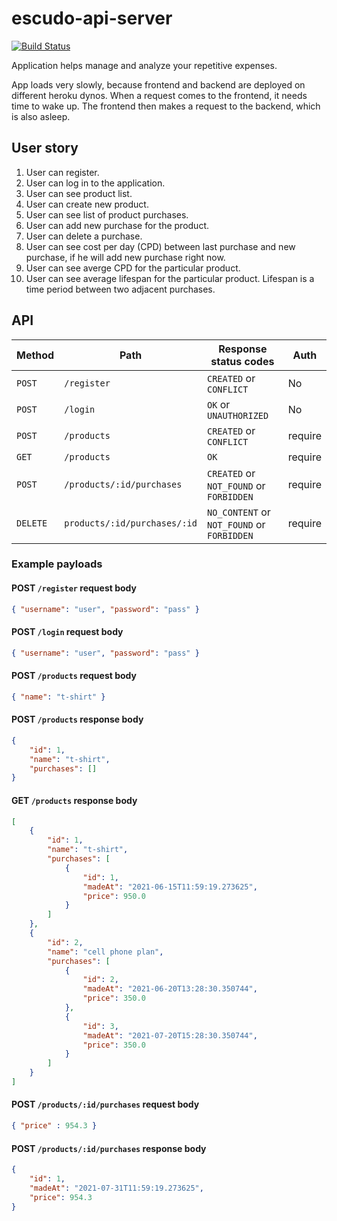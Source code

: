 # escudo-api-server
[![Build Status](https://travis-ci.com/ekiauhce/escudo-api-server.svg?branch=master)](https://travis-ci.com/ekiauhce/escudo-api-server)

Application helps manage and analyze your repetitive expenses.

App loads very slowly, because frontend and backend are deployed on different heroku dynos. When a request comes to the frontend, it needs time to wake up. The frontend then makes a request to the backend, which is also asleep.

## User story

1. User can register.
2. User can log in to the application.
3. User can see product list.
4. User can create new product.
5. User can see list of product purchases.
6. User can add new purchase for the product.
7. User can delete a purchase.
8. User can see cost per day (CPD) between last purchase and new purchase, if he will add new purchase right now.
9. User can see averge CPD for the particular product.
10. User can see average lifespan for the particular product. Lifespan is a time period between two adjacent purchases.

## API

Method | Path | Response status codes | Auth
| --- | --- | --- | --- |
`POST` | `/register` | `CREATED` or `CONFLICT` | No
`POST` |`/login` | `OK` or `UNAUTHORIZED` | No
`POST` | `/products` | `CREATED` or `CONFLICT` | require
`GET` | `/products` | `OK` | require |
`POST` | `/products/:id/purchases` | `CREATED` or `NOT_FOUND` or `FORBIDDEN` | require
`DELETE` | `products/:id/purchases/:id` | `NO_CONTENT` or `NOT_FOUND` or `FORBIDDEN` | require

### Example payloads

#### POST `/register` request body

```json
{ "username": "user", "password": "pass" }
```

#### POST `/login` request body
```json
{ "username": "user", "password": "pass" }
```

#### POST `/products` request body 
```json
{ "name": "t-shirt" }
```

#### POST `/products` response body
```json
{
    "id": 1,
    "name": "t-shirt",
    "purchases": []
}
```

#### GET `/products` response body
```json
[
    {
        "id": 1,
        "name": "t-shirt",
        "purchases": [
            {
                "id": 1,
                "madeAt": "2021-06-15T11:59:19.273625",
                "price": 950.0
            }
        ]
    },
    {
        "id": 2,
        "name": "cell phone plan",
        "purchases": [
            {
                "id": 2,
                "madeAt": "2021-06-20T13:28:30.350744",
                "price": 350.0
            },
            {
                "id": 3,
                "madeAt": "2021-07-20T15:28:30.350744",
                "price": 350.0
            }
        ]
    }
]
```

#### POST `/products/:id/purchases` request body
```json
{ "price" : 954.3 }
```

#### POST `/products/:id/purchases` response body
```json
{
    "id": 1,
    "madeAt": "2021-07-31T11:59:19.273625",
    "price": 954.3
}
```
